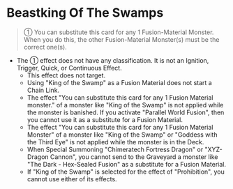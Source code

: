 # Beastking Of The Swamps

> ① You can substitute this card for any 1 Fusion-Material Monster. When you do this, the other Fusion-Material Monster(s) must be the correct one(s).

*   The ① effect does not have any classification. It is not an Ignition, Trigger, Quick, or Continuous Effect.
    *   This effect does not target.
    *   Using "King of the Swamp" as a Fusion Material does not start a Chain Link.
    *   The effect "You can substitute this card for any 1 Fusion Material monster." of a monster like "King of the Swamp" is not applied while the monster is banished. If you activate "Parallel World Fusion", then you cannot use it as a substitute for a Fusion Material.
    *   The effect "You can substitute this card for any 1 Fusion Material Monster" of a monster like "King of the Swamp" or "Goddess with the Third Eye" is not applied while the monster is in the Deck.
    *   When Special Summoning "Chimeratech Fortress Dragon" or "XYZ-Dragon Cannon", you cannot send to the Graveyard a monster like "The Dark - Hex-Sealed Fusion" as a substitute for a Fusion Material.
    *   If "King of the Swamp" is selected for the effect of "Prohibition", you cannot use either of its effects.
